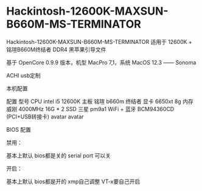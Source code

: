 # Hackintosh-12600K-MAXSUN-B660M-MS-TERMINATOR
Hackintosh-12600K-MAXSUN-B660M-MS-TERMINATOR
适用于 12600K + 铭瑄B660M终结者 DDR4 黑苹果引导文件

基于 OpenCore 0.9.9 版本，机型 MacPro 7,1，系统 MacOS 12.3 —— Sonoma

ACHI usb定制

本机配置

配置	型号
CPU	intel i5 12600K
主板	铭瑄 b660m 终结者
显卡	6650xt 8g
内存	威刚 4000MHz 16G * 2
SSD	三星 pm9a1
WiFi + 蓝牙	BCM94360CD (PCI+USB转接卡)
avatar avatar

BIOS 配置

禁用：

基本上默认 bios都是关的 serial port 可以关

开启：

基本上默认 bios都是开的 xmp自己调整 VT-x要自己开启
